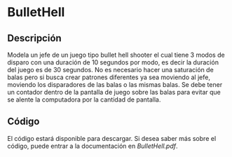 # BulletHell
 
## Descripción
Modela un jefe de un juego tipo bullet hell shooter el cual tiene 3 modos de disparo con una duración de 10 segundos por modo, es decir la duración del juego es de 30 segundos. No es necesario hacer una saturación de balas pero si busca crear patrones diferentes ya sea moviendo al jefe, moviendo los disparadores de las balas o las mismas balas.
Se debe tener un contador dentro de la pantalla de juego sobre las balas para evitar que se alente la computadora por la cantidad de pantalla.

## Código
El código estará disponible para descargar. Si desea saber más sobre el código, puede entrar a la documentación en _BulletHell.pdf_. 
